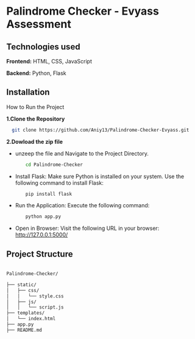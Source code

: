 
# Palindrome Checker - Evyass Assessment




## Technologies used

**Frontend:** HTML, CSS, JavaScript

**Backend:** Python, Flask

## Installation

How to Run the Project

**1.Clone the Repository**

```bash
  git clone https://github.com/Aniy13/Palindrome-Checker-Evyass.git
```

**2.Dowload the zip file**

   - unzeep the file and Navigate to the Project Directory.

```bash
       cd Palindrome-Checker
```
   - Install Flask:
       Make sure Python is installed on your system. Use the following command to install Flask:

```bash
       pip install flask
 ```
- Run the Application:
Execute the following command:
```bash
       python app.py
 ```
- Open in Browser:
Visit the following URL in your browser: http://127.0.0.1:5000/



## Project Structure

```bash
    
Palindrome-Checker/

├── static/
│   ├── css/
│   │   └── style.css
│   ├── js/
│   │   └── script.js
├── templates/
│   └── index.html
├── app.py
├── README.md

 ```
